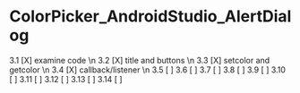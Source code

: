 # ColorPicker_AndroidStudio_AlertDialog

3.1  [X] examine code \n
3.2  [X] title and buttons \n
3.3  [X] setcolor and getcolor \n
3.4  [X] callback/listener \n
3.5  [ ] 
3.6  [ ]
3.7  [ ]
3.8  [ ]
3.9  [ ]
3.10 [ ]
3.11 [ ]
3.12 [ ]
3.13 [ ]
3.14 [ ]

